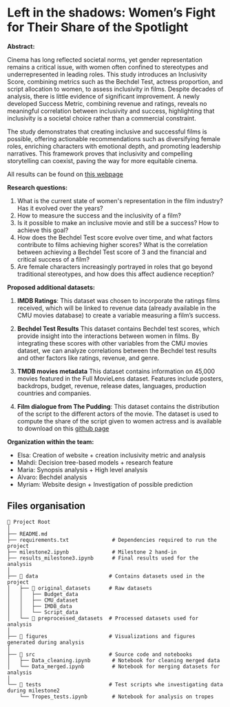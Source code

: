 # Left in the shadows: Women’s Fight for Their Share of the Spotlight

**Abstract:**

Cinema has long reflected societal norms, yet gender representation remains a critical issue, with women often confined to stereotypes and underrepresented in leading roles. This study introduces an Inclusivity Score, combining metrics such as the Bechdel Test, actress proportion, and script allocation to women, to assess inclusivity in films. Despite decades of analysis, there is little evidence of significant improvement. A newly developed Success Metric, combining revenue and ratings, reveals no meaningful correlation between inclusivity and success, highlighting that inclusivity is a societal choice rather than a commercial constraint.

The study demonstrates that creating inclusive and successful films is possible, offering actionable recommendations such as diversifying female roles, enriching characters with emotional depth, and promoting leadership narratives. This framework proves that inclusivity and compelling storytelling can coexist, paving the way for more equitable cinema.

All results can be found on [this webpage](https://elsahtz2.github.io/SAR-ADA_website/)

**Research questions:**

1. What is the current state of women's representation in the film industry? Has it evolved over the years?
2. How to measure the success and the inclusivity of a film?
3. Is it possible to make an inclusive movie and still be a success? How to achieve this goal?
4. How does the Bechdel Test score evolve over time, and what factors contribute to films achieving higher scores? What is the correlation between achieving a Bechdel Test score of 3 and the financial and critical success of a film?
5. Are female characters increasingly portrayed in roles that go beyond traditional stereotypes, and how does this affect audience reception?

**Proposed additional datasets:**

1. **IMDB Ratings**:
   This dataset was chosen to incorporate the ratings films received, which will be linked to revenue data (already available in the CMU movies database) to create a variable measuring a film’s success.

2. **Bechdel Test Results**
   This dataset contains Bechdel test scores, which provide insight into the interactions between women in films. By integrating these scores with other variables from the CMU movies dataset, we can analyze correlations between the Bechdel test results and other factors like ratings, revenue, and genre.

3. **TMDB movies metadata**
   This dataset contains information on 45,000 movies featured in the Full MovieLens dataset.
   Features include posters, backdrops, budget, revenue, release dates, languages, production countries and companies.

4. **Film dialogue from The Pudding**:
   This dataset contains the distribution of the script to the different actors of the movie. The dataset is used to compute the share of the script given to women actress and is available to download on this [github page](https://github.com/matthewfdaniels/scripts/)

**Organization within the team:**

- Elsa: Creation of website + creation inclusivity metric and analysis
- Mahdi: Decision tree-based models + research feature
- Maria: Synopsis analysis + High level analysis
- Alvaro: Bechdel analysis
- Myriam: Website design + Investigation of possible prediction

## Files organisation

```plaintext
📂 Project Root
│
├── README.md
├── requirements.txt              # Dependencies required to run the project
├── milestone2.ipynb              # Milestone 2 hand-in
├── results_milestone3.ipynb      # Final results used for the analysis
│
├── 📂 data                       # Contains datasets used in the project
│   ├── 📂 original_datasets      # Raw datasets
│   │   ├── Budget_data
│   │   ├── CMU_dataset
│   │   ├── IMDB_data
│   │   └── Script_data
│   └── 📂 preprocessed_datasets  # Processed datasets used for analysis
│
├── 📂 figures                    # Visualizations and figures generated during analysis
│
├── 📂 src                        # Source code and notebooks
│   ├── Data_cleaning.ipynb       # Notebook for cleaning merged data
│   └── Data_merged.ipynb         # Notebook for merging datasets for analysis
│
└── 📂 tests                      # Test scripts whe investigating data during milestone2
    └── Tropes_tests.ipynb        # Notebook for analysis on tropes
```
